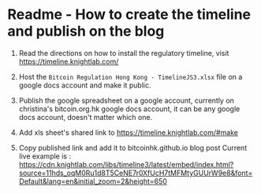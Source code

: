 # Readme - How to create the timeline and publish on the blog

1. Read the directions on how to install the regulatory timeline, visit
https://timeline.knightlab.com/

2. Host the ```Bitcoin Regulation Hong Kong - TimelineJS3.xlsx``` file on a google docs account and make it public. 
3. Publish the google spreadsheet on a google account, currently on christina's bitcoin.org.hk google docs account, it can be any google docs account, doesn't matter which one.
4. Add xls sheet's shared link to https://timeline.knightlab.com/#make
5. Copy published link and add it to bitcoinhk.github.io blog post 
Current live example is : https://cdn.knightlab.com/libs/timeline3/latest/embed/index.html?source=11hds_oqM0Ru1d8T5CeNE7r0XfUcH7tMFMtyGUUrW9e8&font=Default&lang=en&initial_zoom=2&height=650 
